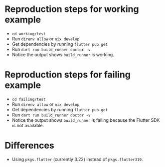 # Reproduction steps for working example

- `cd working/test`
- Run `direnv allow` or `nix develop`
- Get dependencies by running `flutter pub get`
- Run `dart run build_runner doctor -v`
- Notice the output shows `build_runner` is working.

# Reproduction steps for failing example

- `cd failing/test`
- Run `direnv allow` or `nix develop`
- Get dependencies by running `flutter pub get`
- Run `dart run build_runner doctor -v`
- Notice the output shows `build_runner` is failing because the Flutter SDK is not available.

# Differences
- Using `pkgs.flutter` (currently 3.22) instead of `pkgs.flutter319`.
